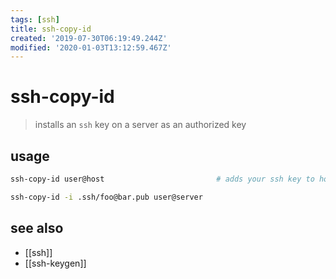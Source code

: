 ```yaml
---
tags: [ssh]
title: ssh-copy-id
created: '2019-07-30T06:19:49.244Z'
modified: '2020-01-03T13:12:59.467Z'
---
```


# ssh-copy-id

> installs an `ssh` key on a server as an authorized key

## usage
```sh
ssh-copy-id user@host                         # adds your ssh key to host

ssh-copy-id -i .ssh/foo@bar.pub user@server
```

## see also
- [[ssh]]
- [[ssh-keygen]]
